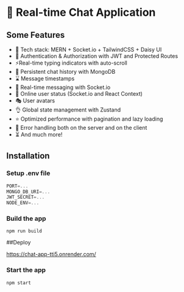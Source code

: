 # 🚀 Real-time Chat Application

## Some Features
- 🌟 Tech stack: MERN + Socket.io + TailwindCSS + Daisy UI
- 🔐 Authentication & Authorization with JWT and Protected Routes
- ⚡Real-time typing indicators with auto-scroll
- 💾 Persistent chat history with MongoDB
- ⌛ Message timestamps
- 👾 Real-time messaging with Socket.io
- 🚀 Online user status (Socket.io and React Context)
- 🎭 User avatars 
- 👌 Global state management with Zustand
- ⭐ Optimized performance with pagination and lazy loading
- 🐛 Error handling both on the server and on the client
- ⏳ And much more!

## Installation
### Setup .env file

```js
PORT=...
MONGO_DB_URI=...
JWT_SECRET=...
NODE_ENV=...
```

### Build the app

```shell
npm run build
```
##Deploy

https://chat-app-tti5.onrender.com/

### Start the app

```shell
npm start
```
